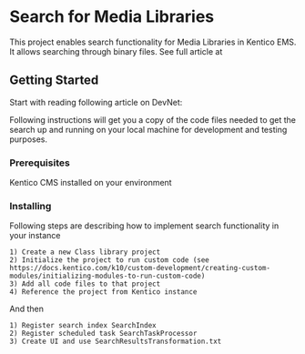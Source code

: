 # Search for Media Libraries

This project enables search functionality for Media Libraries in Kentico EMS. It allows searching through binary files.
See full article at 

## Getting Started

Start with reading following article on DevNet:

Following instructions will get you a copy of the code files needed to get the search up and running on your local machine for development and testing purposes.

### Prerequisites

Kentico CMS installed on your environment

### Installing

Following steps are describing how to implement search functionality in your instance

```
1) Create a new Class library project
2) Initialize the project to run custom code (see https://docs.kentico.com/k10/custom-development/creating-custom-modules/initializing-modules-to-run-custom-code)
3) Add all code files to that project
4) Reference the project from Kentico instance
```

And then

```
1) Register search index SearchIndex
2) Register scheduled task SearchTaskProcessor
3) Create UI and use SearchResultsTransformation.txt
```
